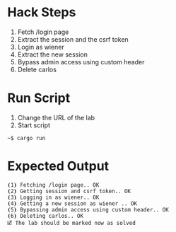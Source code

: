 # Hack Steps

1. Fetch /login page
2. Extract the session and the csrf token
3. Login as wiener
4. Extract the new session
5. Bypass admin access using custom header
6. Delete carlos

# Run Script

1. Change the URL of the lab
2. Start script

```
~$ cargo run
```

# Expected Output

```
⦗1⦘ Fetching /login page.. OK
⦗2⦘ Getting session and csrf token.. OK
⦗3⦘ Logging in as wiener.. OK
⦗4⦘ Getting a new session as wiener .. OK
⦗5⦘ Bypassing admin access using custom header.. OK
⦗6⦘ Deleting carlos.. OK
🗹 The lab should be marked now as solved
```
